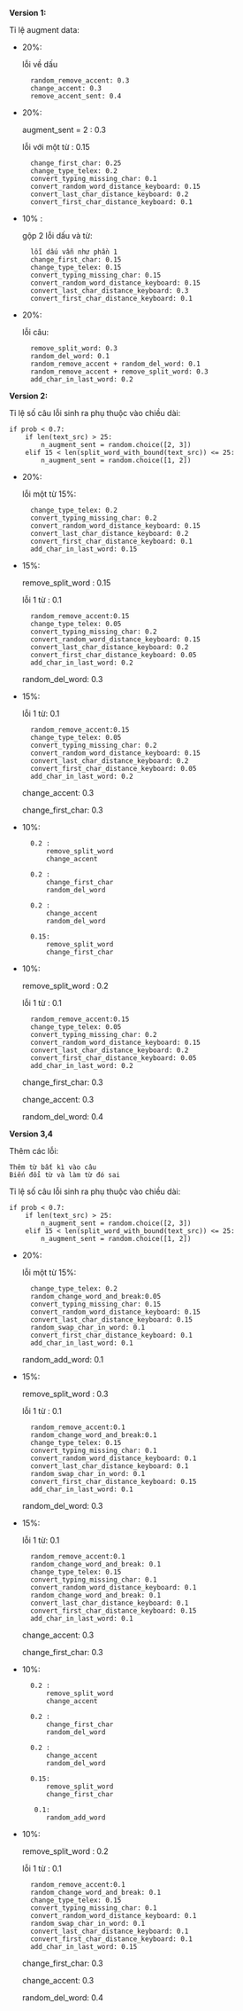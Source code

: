 **Version 1:**

Tỉ lệ augment data:
+ 20%: 
    
    lỗi về dấu
    
        random_remove_accent: 0.3
        change_accent: 0.3
        remove_accent_sent: 0.4
    
+ 20%:
    
    augment_sent = 2 : 0.3
    
    lỗi với một từ : 0.15 
    
        change_first_char: 0.25
        change_type_telex: 0.2
        convert_typing_missing_char: 0.1
        convert_random_word_distance_keyboard: 0.15
        convert_last_char_distance_keyboard: 0.2
        convert_first_char_distance_keyboard: 0.1
        
+ 10% :

    gộp 2 lỗi dấu và từ:
        
        lỗi dấu vẫn như phần 1
        change_first_char: 0.15
        change_type_telex: 0.15
        convert_typing_missing_char: 0.15
        convert_random_word_distance_keyboard: 0.15
        convert_last_char_distance_keyboard: 0.3
        convert_first_char_distance_keyboard: 0.1
        
+ 20%:

    lỗi câu:
    
        remove_split_word: 0.3
        random_del_word: 0.1
        random_remove_accent + random_del_word: 0.1
        random_remove_accent + remove_split_word: 0.3
        add_char_in_last_word: 0.2
        

**Version 2:**

Tỉ lệ số câu lỗi sinh ra phụ thuộc vào chiều dài:

    if prob < 0.7:
        if len(text_src) > 25:
            n_augment_sent = random.choice([2, 3])
        elif 15 < len(split_word_with_bound(text_src)) <= 25:
            n_augment_sent = random.choice([1, 2])


+ 20%:

    lỗi một từ 15%:
        
        change_type_telex: 0.2
        convert_typing_missing_char: 0.2
        convert_random_word_distance_keyboard: 0.15
        convert_last_char_distance_keyboard: 0.2
        convert_first_char_distance_keyboard: 0.1
        add_char_in_last_word: 0.15
        
+ 15%:

    remove_split_word : 0.15 
    
    lỗi 1 từ : 0.1
    
        random_remove_accent:0.15
        change_type_telex: 0.05
        convert_typing_missing_char: 0.2
        convert_random_word_distance_keyboard: 0.15
        convert_last_char_distance_keyboard: 0.2
        convert_first_char_distance_keyboard: 0.05
        add_char_in_last_word: 0.2
    
     random_del_word: 0.3 
     
+ 15%: 
    
    lỗi 1 từ: 0.1
    
        random_remove_accent:0.15
        change_type_telex: 0.05
        convert_typing_missing_char: 0.2
        convert_random_word_distance_keyboard: 0.15
        convert_last_char_distance_keyboard: 0.2
        convert_first_char_distance_keyboard: 0.05
        add_char_in_last_word: 0.2
        
    change_accent: 0.3
    
    change_first_char: 0.3
    
+ 10%:

        0.2 :
            remove_split_word
            change_accent

        0.2 :
            change_first_char
            random_del_word

        0.2 :
            change_accent
            random_del_word

        0.15:
            remove_split_word
            change_first_char
             
+ 10%:

    remove_split_word : 0.2
    
    lỗi 1 từ : 0.1
    
        random_remove_accent:0.15
        change_type_telex: 0.05
        convert_typing_missing_char: 0.2
        convert_random_word_distance_keyboard: 0.15
        convert_last_char_distance_keyboard: 0.2
        convert_first_char_distance_keyboard: 0.05
        add_char_in_last_word: 0.2
    
     change_first_char: 0.3
     
     change_accent: 0.3
     
     random_del_word: 0.4
     


**Version 3,4**

Thêm các lỗi:

    Thêm từ bất kì vào câu
    Biến đổi từ và làm từ đó sai
    
Tỉ lệ số câu lỗi sinh ra phụ thuộc vào chiều dài:

    if prob < 0.7:
        if len(text_src) > 25:
            n_augment_sent = random.choice([2, 3])
        elif 15 < len(split_word_with_bound(text_src)) <= 25:
            n_augment_sent = random.choice([1, 2])


+ 20%:

    lỗi một từ 15%:
        
        change_type_telex: 0.2
        random_change_word_and_break:0.05
        convert_typing_missing_char: 0.15
        convert_random_word_distance_keyboard: 0.15
        convert_last_char_distance_keyboard: 0.15
        random_swap_char_in_word: 0.1
        convert_first_char_distance_keyboard: 0.1
        add_char_in_last_word: 0.1
     
     random_add_word: 0.1
        
+ 15%:

    remove_split_word : 0.3 
    
    lỗi 1 từ : 0.1
    
        random_remove_accent:0.1
        random_change_word_and_break:0.1
        change_type_telex: 0.15
        convert_typing_missing_char: 0.1
        convert_random_word_distance_keyboard: 0.1
        convert_last_char_distance_keyboard: 0.1
        random_swap_char_in_word: 0.1
        convert_first_char_distance_keyboard: 0.15
        add_char_in_last_word: 0.1
    
     random_del_word: 0.3 
     
+ 15%: 
    
    lỗi 1 từ: 0.1
    
        random_remove_accent:0.1
        random_change_word_and_break: 0.1
        change_type_telex: 0.15
        convert_typing_missing_char: 0.1
        convert_random_word_distance_keyboard: 0.1
        random_change_word_and_break: 0.1
        convert_last_char_distance_keyboard: 0.1
        convert_first_char_distance_keyboard: 0.15
        add_char_in_last_word: 0.1
        
    change_accent: 0.3
    
    change_first_char: 0.3
    
+ 10%:

        0.2 :
            remove_split_word
            change_accent

        0.2 :
            change_first_char
            random_del_word

        0.2 :
            change_accent
            random_del_word

        0.15:
            remove_split_word
            change_first_char
         
         0.1: 
            random_add_word
             
+ 10%:

    remove_split_word : 0.2
    
    lỗi 1 từ : 0.1
    
        random_remove_accent:0.1
        random_change_word_and_break: 0.1
        change_type_telex: 0.15
        convert_typing_missing_char: 0.1
        convert_random_word_distance_keyboard: 0.1
        random_swap_char_in_word: 0.1
        convert_last_char_distance_keyboard: 0.1
        convert_first_char_distance_keyboard: 0.1
        add_char_in_last_word: 0.15
    
     change_first_char: 0.3
     
     change_accent: 0.3
     
     random_del_word: 0.4
     
    
 
     
    



        
        

    
        
        
        
        
      
     
